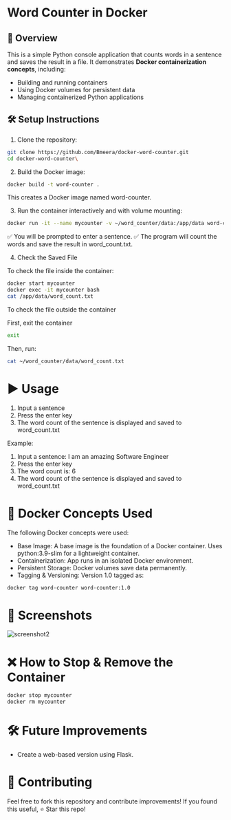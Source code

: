 # Word Counter in Docker

## 📌 Overview
This is a simple Python console application that counts words in a sentence and saves the result in a file. It demonstrates **Docker containerization concepts**, including:

- Building and running containers
- Using Docker volumes for persistent data
- Managing containerized Python applications

## 🛠️ Setup Instructions
1. Clone the repository:
  ```bash
git clone https://github.com/Bmeera/docker-word-counter.git
cd docker-word-counter\
``` 
 
2. Build the Docker image:
 ```bash
docker build -t word-counter .
```
This creates a Docker image named word-counter.

3. Run the container interactively and with volume mounting:
 ```bash
docker run -it --name mycounter -v ~/word_counter/data:/app/data word-counter
```
✅ You will be prompted to enter a sentence.
✅ The program will count the words and save the result in word_count.txt.

4. Check the Saved File

To check the file inside the container:
 ```bash
docker start mycounter
docker exec -it mycounter bash
cat /app/data/word_count.txt
```

To check the file outside the container

First, exit the container

```bash
exit
```
Then, run:

```bash
cat ~/word_counter/data/word_count.txt
```

# ▶️ Usage
1. Input a sentence
2. Press the enter key
3. The word count of the sentence is displayed and saved to word_count.txt

Example:
1. Input a sentence: I am an amazing Software Engineer
2. Press the enter key
3. The word count is: 6
4. The word count of the sentence is displayed and saved to word_count.txt
   
# 🐋 Docker Concepts Used
The following Docker concepts were used:

- Base Image: A base image is the foundation of a Docker container. Uses python:3.9-slim for a lightweight container.
- Containerization: App runs in an isolated Docker environment.
- Persistent Storage: Docker volumes save data permanently.
- Tagging & Versioning: Version 1.0 tagged as:

```bash
docker tag word-counter word-counter:1.0
```

# 📸 Screenshots

![screenshot2](https://github.com/user-attachments/assets/986729db-823e-4a74-bf33-58e65e834e09)


# ❌ How to Stop & Remove the Container

```bash
docker stop mycounter
docker rm mycounter
```
# 🛠️ Future Improvements
- Create a web-based version using Flask.

# 🤝 Contributing
Feel free to fork this repository and contribute improvements!
If you found this useful, ⭐ Star this repo!





